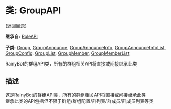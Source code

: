 # 类: GroupAPI

[(返回目录)](./)

**继承自:** [RoleAPI](roleapi.md)

**子类:** [Group](group.md), [GroupAnnounce](groupannounce.md), [GroupAnnounceInfo](groupannounceinfo.md), [GroupAnnounceInfoList](groupannounceinfolist.md), [GroupConfig](groupconfig.md), [GroupList](grouplist.md), [GroupMember](groupmember.md), [GroupMemberList](groupmemberlist.md)

RainyBot的群组API类，所有的群组相关API将直接或间接继承此类

## 描述

这是RainyBot的群组API类，所有的群组相关API将直接或间接继承此类\
继承此类的API包括但不限于群组/群组配置/群列表/群成员/群成员列表等类
